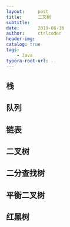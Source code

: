 ```yaml
---
layout:     post
title:      二叉树
subtitle:   
date:       2019-06-18
author:     ctrlcoder
header-img: 
catalog: true
tags:
    - Java
typora-root-url: ..
---
```


## 栈



## 队列



## 链表



## 二叉树



## 二分查找树



## 平衡二叉树



## 红黑树

 

## 

##                                                                                                                                                                                                                                                                                                                                                                                                                                                                                                                                                                                                                                                                                                          